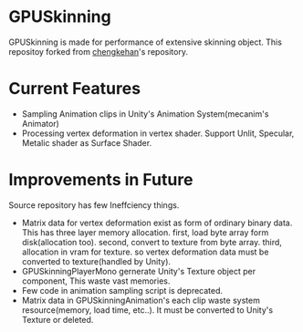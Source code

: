 # GPUSkinning

GPUSkinning is made for performance of extensive skinning object. This repositoy forked from [chengkehan](https://github.com/chengkehan)'s repository.

# Current Features

 - Sampling Animation clips in Unity's Animation System(mecanim's Animator)
 - Processing vertex deformation in vertex shader. Support Unlit, Specular, Metalic shader as Surface Shader.

# Improvements in Future

Source repository has few Ineffciency things.  

 - Matrix data for vertex deformation exist as form of ordinary binary data. This has three layer memory allocation. first, load byte array form disk(allocation too). second, convert to texture from byte array. third, allocation in vram for texture. so vertex deformation data must be converted to texture(handled by Unity). 
 - GPUSkinningPlayerMono gernerate Unity's Texture object per component, This waste vast memories.
 - Few code in animation sampling script is deprecated.
 - Matrix data in GPUSkinningAnimation's each clip waste system resource(memory, load time, etc..). It must be converted to Unity's Texture or deleted.
